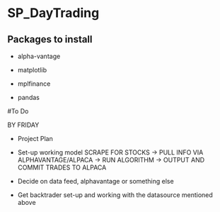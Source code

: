 # SP_DayTrading

Packages to install
---------------------------
- alpha-vantage

- matplotlib

- mplfinance

- pandas



#To Do

BY FRIDAY

- Project Plan
- Set-up working model
    SCRAPE FOR STOCKS -> PULL INFO VIA ALPHAVANTAGE/ALPACA -> RUN ALGORITHM -> OUTPUT AND COMMIT TRADES TO ALPACA



- Decide on data feed, alphavantage or something else
- Get backtrader set-up and working with the datasource mentioned above

